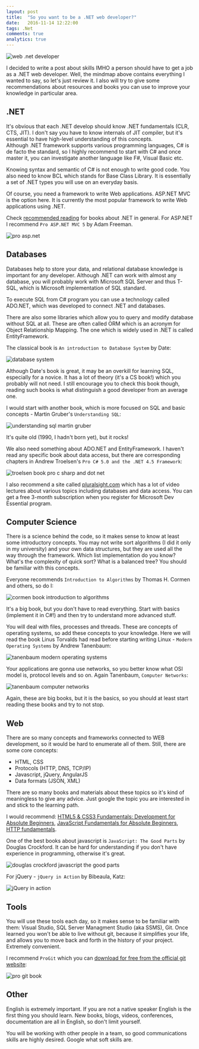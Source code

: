 ```yaml
---
layout: post
title:  "So you want to be a .NET web developer?"
date:   2016-11-14 12:22:00
tags: .Net
comments: true
analytics: true
---
```


<img src='/public/images/dotNetDeveloper.png' alt="web .net developer"/>

I decided to write a post about skills IMHO a person should have to get a job as a .NET web developer.
Well, the mindmap above contains everything I wanted to say, so let's just review it. I also will try to 
give some recommendations about resources and books you can use to improve your knowledge in particular area.

## .NET

It's obvious that each .NET develop should know .NET fundamentals (CLR, CTS, JIT). I don't say you have to know 
internals of JIT compiler, but it's essential to have high-level understanding of this concepts.
<br>
Although .NET framework supports various programming languages, C# is de facto the standard, so I highly recommend to
start with C# and once master it, you can investigate another language like F#, Visual Basic etc.

Knowing syntax and semantic of C# is not enough to write good code. You also need to know BCL which stands for Base
Class Library. It is essentially a set of .NET types you will use on an everyday basis.

Of course, you need a framework to write Web applications. ASP.NET MVC is the option here. It is currently the most
popular framework to write Web applications using .NET.

Check [recommended reading](/recommendedreading) for books about .NET in general.
For ASP.NET I recommend `Pro ASP.NET MVC 5` by Adam Freeman.

<img src='/public/images/dotNetDeveloper/proAspNet.jpg' alt="pro asp.net"/>

## Databases

Databases help to store your data, and relational database knowledge is important for any developer.
Although .NET can work with almost any database, you will probably work with Microsoft SQL Server and thus T-SQL,
which is Microsoft implementation of SQL standard.

To execute SQL from C# program you can use a technology called ADO.NET, which was developed to connect .NET and databases.

There are also some libraries which allow you to query and modify database without SQL at all. These are often called
ORM which is an acronym for Object Relationship Mapping. The one which is widely used in .NET is called EntityFramework.

The classical book is `An introduction to Database System` by Date:

<img src='/public/images/dotNetDeveloper/dateBook.jpg' alt="database system"/>

Although Date's book is great, it may be an overkill for learning SQL, especially for a novice. It has a lot of theory (it's a CS book!) which
you probably will not need. I still encourage you to check this book though, reading such books is what distinguish a good developer from an average one.

I would start with another book, which is more focused on SQL and basic concepts - Martin Gruber's `Understanding SQL`:

<img src='/public/images/dotNetDeveloper/gruberBook.gif' alt="understanding sql martin gruber"/>

It's quite old (1990, I hadn't born yet), but it rocks!

We also need something about ADO.NET and EntityFramework. I haven't read any specific book about data access,
but there are corresponding chapters in Andrew Troelsen's `Pro C# 5.0 and the .NET 4.5 Framework`:

<img src='/public/images/dotNetDeveloper/troelsenBook.jpg' alt="troelsen book pro c sharp and dot net"/>

I also recommend a site called [pluralsight.com](https://pluralsight.com) which has a lot of video lectures about various topics including databases and data access.
You can get a free 3-month subscription when you register for Microsoft Dev Essential program.

## Computer Science

There is a science behind the code, so it makes sense to know at least some introductory concepts. You may not write
sort algorithms (I did it only in my university) and your own data structures, but they are used all the way through the framework.
Which list implementation do you know? What's the complexity of quick sort? What is a balanced tree? You should be familiar with this concepts.

Everyone recommends `Introduction to Algorithms` by Thomas H. Cormen and others, so do I:

<img src='/public/images/dotNetDeveloper/cormenBook.jpeg' alt="cormen book introduction to algorithms"/>

It's a big book, but you don't have to read everything. Start with basics (implement it in C#!) and then try to understand more advanced stuff.

You will deal with files, processes and threads. These are concepts of operating systems, so add these concepts to your knowledge.
Here we will read the book Linus Torvalds had read before starting writing Linux - `Modern Operating Systems` by Andrew Tanenbaum:

<img src='/public/images/dotNetDeveloper/tanenbaumOsBook.jpg' alt="tanenbaum modern operating systems"/>

Your applications are gonna use networks, so you better know what OSI model is, protocol levels and so on. Again Tanenbaum, `Computer Networks`:

<img src='/public/images/dotNetDeveloper/tanenbaumNetworkBook.jpg' alt="tanenbaum computer networks"/>

Again, these are big books, but it is the basics, so you should at least start reading these books and try to not stop.

## Web 
There are so many concepts and frameworks connected to WEB development, so it would be hard to enumerate all of them.
Still, there are some core concepts:

* HTML, CSS
* Protocols (HTTP, DNS, TCP/IP)
* Javascript, jQuery, AngularJS
* Data formats (JSON, XML)

There are so many books and materials about these topics so it's kind of meaningless to give any advice.
Just google the topic you are interested in and stick to the learning path.

I would recommend: [HTML5 & CSS3 Fundamentals: Development for Absolute Beginners](https://mva.microsoft.com/en-US/training-courses/html5-css3-fundamentals-development-for-absolute-beginners-14207?l=Y4COscFfB_7500115888),
[JavaScript Fundamentals for Absolute Beginners](https://mva.microsoft.com/en-US/training-courses/javascript-fundamentals-for-absolute-beginners-14194?l=DmF3TY1eB_9500115888),
[HTTP fundamentals](https://www.pluralsight.com/courses/xhttp-fund).

One of the best books about javascript is `JavaScript: The Good Parts` by Douglas Crockford. It can be hard for understanding if you don't have experience in programming, otherwise it's great.

<img src='/public/images/dotNetDeveloper/crockfordBook.png' alt="douglas crockford javascript the good parts"/>

For jQuery - `jQuery in Action` by Bibeaula, Katz:

<img src='/public/images/dotNetDeveloper/jqueryBook.jpg' alt="jQuery in action"/>

## Tools

You will use these tools each day, so it makes sense to be familiar with them: Visual Studio, SQL Server Managment Studio (aka SSMS), Git.
Once learned you won't be able to live without git, because it simplifies your life, and allows you to move back and forth in the history of your project.
Extremely convenient.

I recommend `ProGit` which you can [download for free from the official git website](https://git-scm.com/book/ru/v2):

<img src='/public/images/dotNetDeveloper/proGit.png' alt="pro git book"/>


## Other

English is extremely important. If you are not a native speaker English is the first thing you should learn. New books, blogs, videos, conferences, documentation are all in English, 
so don't limit yourself.

You will be working with other people in a team, so good communications skills are highly desired. Google what soft skills are. 



